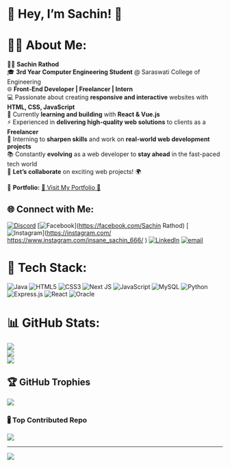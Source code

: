 <h1>🌟 Hey, I’m Sachin! 🌟</h1>

# 💪🏻 About Me:
👨‍💻 **Sachin Rathod**<br>
🎓 **3rd Year Computer Engineering Student** @ Saraswati College of Engineering<br>
🌐 **Front-End Developer | Freelancer | Intern**<br>
💻 Passionate about creating **responsive and interactive** websites with **HTML, CSS, JavaScript**<br>
🚀 Currently **learning and building** with **React & Vue.js**<br>
⚡ Experienced in **delivering high-quality web solutions** to clients as a **Freelancer**<br>
🔧 Interning to **sharpen skills** and work on **real-world web development projects**<br>
📚 Constantly **evolving** as a web developer to **stay ahead** in the fast-paced tech world<br>
💬 **Let’s collaborate** on exciting web projects! 🌍<br>

📏 **Portfolio:** [🚀 Visit My Portfolio 🚀](https://fnicke.github.io/MY-PORTFOLIO-/)

## 🌐 Connect with Me:
[![Discord](https://img.shields.io/badge/🔴_Discord-%237289DA.svg?logo=discord&logoColor=white)](https://discord.gg/Fnicke) 
[![Facebook](https://img.shields.io/badge/💙_Facebook-%231877F2.svg?logo=Facebook&logoColor=white)](https://facebook.com/Sachin Rathod) 
[![Instagram](https://img.shields.io/badge/💎_Instagram-%23E4405F.svg?logo=Instagram&logoColor=white)](https://instagram.com/ https://www.instagram.com/insane_sachin_666/ ) 
[![LinkedIn](https://img.shields.io/badge/🌟_LinkedIn-%230077B5.svg?logo=linkedin&logoColor=white)](https://linkedin.com/in/www.linkedin.com/in/sachin-rathod-469168310) 
[![email](https://img.shields.io/badge/📧_Email-D14836?logo=gmail&logoColor=white)](mailto:rathodsachin0766@gmail.com)

# 🌟 Tech Stack:
![Java](https://img.shields.io/badge/☕_Java-%23ED8B00.svg?style=for-the-badge&logo=openjdk&logoColor=white) 
![HTML5](https://img.shields.io/badge/🌟_HTML5-%23E34F26.svg?style=for-the-badge&logo=html5&logoColor=white) 
![CSS3](https://img.shields.io/badge/🌈_CSS3-%231572B6.svg?style=for-the-badge&logo=css3&logoColor=white) 
![Next JS](https://img.shields.io/badge/🚀_Next-black?style=for-the-badge&logo=next.js&logoColor=white) 
![JavaScript](https://img.shields.io/badge/🕹️_JavaScript-%23323330.svg?style=for-the-badge&logo=javascript&logoColor=%23F7DF1E) 
![MySQL](https://img.shields.io/badge/💾_MySQL-4479A1.svg?style=for-the-badge&logo=mysql&logoColor=white) 
![Python](https://img.shields.io/badge/🤖_Python-3670A0?style=for-the-badge&logo=python&logoColor=ffdd54) 
![Express.js](https://img.shields.io/badge/🌐_Express.js-%23404d59.svg?style=for-the-badge&logo=express&logoColor=%2361DAFB) 
![React](https://img.shields.io/badge/🌟_React-%2320232a.svg?style=for-the-badge&logo=react&logoColor=%2361DAFB) 
![Oracle](https://img.shields.io/badge/📚_Oracle-F80000?style=for-the-badge&logo=oracle&logoColor=white)

# 📊 GitHub Stats:
![](https://github-readme-stats.vercel.app/api?username=FNICKE&theme=dark&hide_border=false&include_all_commits=true&count_private=false)<br/>
![](https://github-readme-streak-stats.herokuapp.com/?user=FNICKE&theme=dark&hide_border=false)<br/>
![](https://github-readme-stats.vercel.app/api/top-langs/?username=FNICKE&theme=dark&hide_border=false&include_all_commits=true&count_private=false&layout=compact)

## 🏆 GitHub Trophies
![](https://github-profile-trophy.vercel.app/?username=FNICKE&theme=radical&no-frame=false&no-bg=false&margin-w=4)

### 🖁 Top Contributed Repo
![](https://github-contributor-stats.vercel.app/api?username=FNICKE&limit=5&theme=dark&combine_all_yearly_contributions=true)

---
[![](https://visitcount.itsvg.in/api?id=FNICKE&icon=0&color=0)](https://visitcount.itsvg.in)

<!-- Proudly created with GPRM ( https://gprm.itsvg.in ) -->

